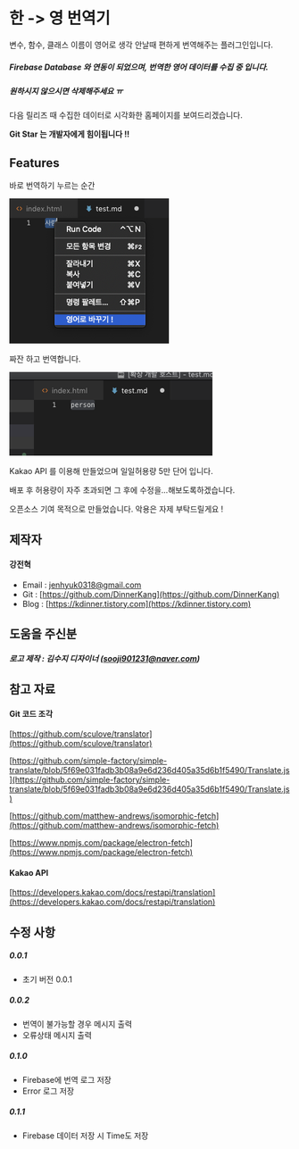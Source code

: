 # 한 -> 영 번역기

변수, 함수, 클래스 이름이 영어로 생각 안날때 편하게 번역해주는 플러그인입니다.

##### Firebase Database 와 연동이 되었으며, 번역한 영어 데이터를 수집 중 입니다.
##### 원하시지 않으시면 삭제해주세요 ㅠ

다음 릴리즈 때 수집한 데이터로 시각화한 홈페이지를 보여드리겠습니다.

**Git Star 는 개발자에게 힘이됩니다 !!**

## Features

바로 번역하기 누르는 순간

![translate](/asset/translate.png)

짜잔 하고 번역합니다.

![translate](/asset/translate_1.png)

Kakao API 를 이용해 만들었으며
일일허용량 5만 단어 입니다.

배포 후 허용량이 자주 초과되면 그 후에 수정을...해보도록하겠습니다.

오픈소스 기여 목적으로 만들었습니다.
악용은 자제 부탁드릴게요 !


## 제작자

#### 강전혁

- Email : jenhyuk0318@gmail.com
- Git : [https://github.com/DinnerKang](https://github.com/DinnerKang)
- Blog : [https://kdinner.tistory.com](https://kdinner.tistory.com)

## 도움을 주신분

##### 로고 제작 : 김수지 디자이너 (sooji901231@naver.com)

## 참고 자료

#### Git 코드 조각
[https://github.com/sculove/translator](https://github.com/sculove/translator)

[https://github.com/simple-factory/simple-translate/blob/5f69e031fadb3b08a9e6d236d405a35d6b1f5490/Translate.js](https://github.com/simple-factory/simple-translate/blob/5f69e031fadb3b08a9e6d236d405a35d6b1f5490/Translate.js)

[https://github.com/matthew-andrews/isomorphic-fetch](https://github.com/matthew-andrews/isomorphic-fetch)

[https://www.npmjs.com/package/electron-fetch](https://www.npmjs.com/package/electron-fetch)

#### Kakao API
[https://developers.kakao.com/docs/restapi/translation](https://developers.kakao.com/docs/restapi/translation)

## 수정 사항

##### 0.0.1

- 초기 버전 0.0.1

##### 0.0.2

- 번역이 불가능할 경우 메시지 출력
- 오류상태 메시지 출력

##### 0.1.0

- Firebase에 번역 로그 저장
- Error 로그 저장

##### 0.1.1
 - Firebase 데이터 저장 시 Time도 저장